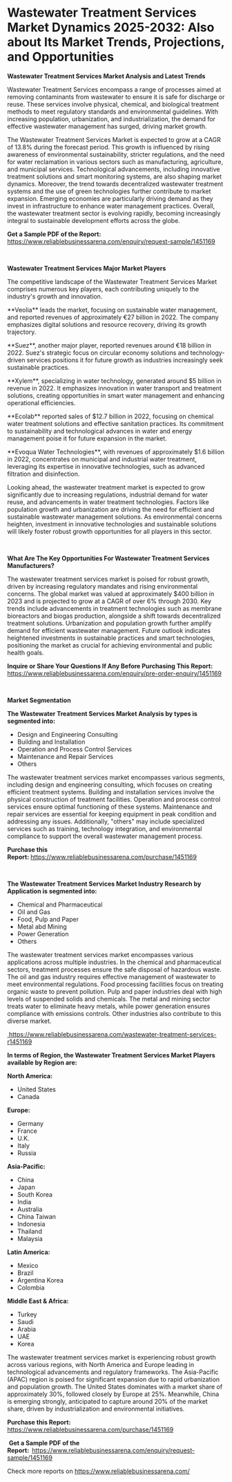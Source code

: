 <p><h1>Wastewater Treatment Services Market Dynamics 2025-2032: Also about Its Market Trends, Projections, and Opportunities</h1></p><p><strong>Wastewater Treatment Services Market Analysis and Latest Trends</strong></p>
<p><p>Wastewater Treatment Services encompass a range of processes aimed at removing contaminants from wastewater to ensure it is safe for discharge or reuse. These services involve physical, chemical, and biological treatment methods to meet regulatory standards and environmental guidelines. With increasing population, urbanization, and industrialization, the demand for effective wastewater management has surged, driving market growth.</p><p>The Wastewater Treatment Services Market is expected to grow at a CAGR of 13.8% during the forecast period. This growth is influenced by rising awareness of environmental sustainability, stricter regulations, and the need for water reclamation in various sectors such as manufacturing, agriculture, and municipal services. Technological advancements, including innovative treatment solutions and smart monitoring systems, are also shaping market dynamics. Moreover, the trend towards decentralized wastewater treatment systems and the use of green technologies further contribute to market expansion. Emerging economies are particularly driving demand as they invest in infrastructure to enhance water management practices. Overall, the wastewater treatment sector is evolving rapidly, becoming increasingly integral to sustainable development efforts across the globe.</p></p>
<p><strong>Get a Sample PDF of the Report:&nbsp;</strong> <a href="https://www.reliablebusinessarena.com/enquiry/request-sample/1451169?utm_campaign=2294&utm_medium=2&utm_source=Github&utm_content=ia&utm_term=09032025&utm_id=wastewater-treatment-services">https://www.reliablebusinessarena.com/enquiry/request-sample/1451169</a></p>
<p>&nbsp;</p>
<p><strong>Wastewater Treatment Services Major Market Players</strong></p>
<p><p>The competitive landscape of the Wastewater Treatment Services Market comprises numerous key players, each contributing uniquely to the industry's growth and innovation.</p><p>**Veolia** leads the market, focusing on sustainable water management, and reported revenues of approximately €27 billion in 2022. The company emphasizes digital solutions and resource recovery, driving its growth trajectory. </p><p>**Suez**, another major player, reported revenues around €18 billion in 2022. Suez's strategic focus on circular economy solutions and technology-driven services positions it for future growth as industries increasingly seek sustainable practices.</p><p>**Xylem**, specializing in water technology, generated around $5 billion in revenue in 2022. It emphasizes innovation in water transport and treatment solutions, creating opportunities in smart water management and enhancing operational efficiencies.</p><p>**Ecolab** reported sales of $12.7 billion in 2022, focusing on chemical water treatment solutions and effective sanitation practices. Its commitment to sustainability and technological advances in water and energy management poise it for future expansion in the market.</p><p>**Evoqua Water Technologies**, with revenues of approximately $1.6 billion in 2022, concentrates on municipal and industrial water treatment, leveraging its expertise in innovative technologies, such as advanced filtration and disinfection.</p><p>Looking ahead, the wastewater treatment market is expected to grow significantly due to increasing regulations, industrial demand for water reuse, and advancements in water treatment technologies. Factors like population growth and urbanization are driving the need for efficient and sustainable wastewater management solutions. As environmental concerns heighten, investment in innovative technologies and sustainable solutions will likely foster robust growth opportunities for all players in this sector.</p></p>
<p>&nbsp;</p>
<p><strong>What Are The Key Opportunities For Wastewater Treatment Services Manufacturers?</strong></p>
<p><p>The wastewater treatment services market is poised for robust growth, driven by increasing regulatory mandates and rising environmental concerns. The global market was valued at approximately $400 billion in 2023 and is projected to grow at a CAGR of over 6% through 2030. Key trends include advancements in treatment technologies such as membrane bioreactors and biogas production, alongside a shift towards decentralized treatment solutions. Urbanization and population growth further amplify demand for efficient wastewater management. Future outlook indicates heightened investments in sustainable practices and smart technologies, positioning the market as crucial for achieving environmental and public health goals.</p></p>
<p><strong>Inquire or Share Your Questions If Any Before Purchasing This Report:</strong> <a href="https://www.reliablebusinessarena.com/enquiry/pre-order-enquiry/1451169?utm_campaign=2294&utm_medium=2&utm_source=Github&utm_content=ia&utm_term=09032025&utm_id=wastewater-treatment-services">https://www.reliablebusinessarena.com/enquiry/pre-order-enquiry/1451169</a></p>
<p>&nbsp;</p>
<p><strong>Market Segmentation</strong></p>
<p><strong>The Wastewater Treatment Services Market Analysis by types is segmented into:</strong></p>
<p><ul><li>Design and Engineering Consulting</li><li>Building and Installation</li><li>Operation and Process Control Services</li><li>Maintenance and Repair Services</li><li>Others</li></ul></p>
<p><p>The wastewater treatment services market encompasses various segments, including design and engineering consulting, which focuses on creating efficient treatment systems. Building and installation services involve the physical construction of treatment facilities. Operation and process control services ensure optimal functioning of these systems. Maintenance and repair services are essential for keeping equipment in peak condition and addressing any issues. Additionally, "others" may include specialized services such as training, technology integration, and environmental compliance to support the overall wastewater management process.</p></p>
<p><strong>Purchase this Report:&nbsp;</strong><a href="https://www.reliablebusinessarena.com/purchase/1451169?utm_campaign=2294&utm_medium=2&utm_source=Github&utm_content=ia&utm_term=09032025&utm_id=wastewater-treatment-services">https://www.reliablebusinessarena.com/purchase/1451169</a></p>
<p>&nbsp;</p>
<p><strong>The Wastewater Treatment Services Market Industry Research by Application is segmented into:</strong></p>
<p><ul><li>Chemical and Pharmaceutical</li><li>Oil and Gas</li><li>Food, Pulp and Paper</li><li>Metal abd Mining</li><li>Power Generation</li><li>Others</li></ul></p>
<p><p>The wastewater treatment services market encompasses various applications across multiple industries. In the chemical and pharmaceutical sectors, treatment processes ensure the safe disposal of hazardous waste. The oil and gas industry requires effective management of wastewater to meet environmental regulations. Food processing facilities focus on treating organic waste to prevent pollution. Pulp and paper industries deal with high levels of suspended solids and chemicals. The metal and mining sector treats water to eliminate heavy metals, while power generation ensures compliance with emissions controls. Other industries also contribute to this diverse market.</p></p>
<p><a href="https://www.reliablebusinessarena.com/wastewater-treatment-services-r1451169?utm_campaign=2294&utm_medium=2&utm_source=Github&utm_content=ia&utm_term=09032025&utm_id=wastewater-treatment-services">&nbsp;https://www.reliablebusinessarena.com/wastewater-treatment-services-r1451169</a></p>
<p><strong>In terms of Region, the Wastewater Treatment Services Market Players available by Region are:</strong></p>
<p>
    <p> <strong> North America: </strong>
        <ul>
            <li>United States</li>
            <li>Canada</li>
        </ul>
        </p> 
    <p> <strong> Europe: </strong>
        <ul>
            <li>Germany</li>
            <li>France</li>
            <li>U.K.</li>
            <li>Italy</li>
            <li>Russia</li>
        </ul>
        </p> 
    <p> <strong> Asia-Pacific: </strong>
        <ul>
            <li>China</li>
            <li>Japan</li>
            <li>South Korea</li>
            <li>India</li>
            <li>Australia</li>
            <li>China Taiwan</li>
            <li>Indonesia</li>
            <li>Thailand</li>
            <li>Malaysia</li>
        </ul>
        </p> 
    <p> <strong> Latin America: </strong>
        <ul>
            <li>Mexico</li>
            <li>Brazil</li>
            <li>Argentina Korea</li>
            <li>Colombia</li>
        </ul>
        </p> 
    <p> <strong> Middle East & Africa: </strong>
        <ul>
            <li>Turkey</li>
            <li>Saudi</li>
            <li>Arabia</li>
            <li>UAE</li>
            <li>Korea</li>
        </ul>
    </p>
    </p>
<p><p>The wastewater treatment services market is experiencing robust growth across various regions, with North America and Europe leading in technological advancements and regulatory frameworks. The Asia-Pacific (APAC) region is poised for significant expansion due to rapid urbanization and population growth. The United States dominates with a market share of approximately 30%, followed closely by Europe at 25%. Meanwhile, China is emerging strongly, anticipated to capture around 20% of the market share, driven by industrialization and environmental initiatives.</p></p>
<p><strong>Purchase this Report: </strong><a href="https://www.reliablebusinessarena.com/purchase/1451169?utm_campaign=2294&utm_medium=2&utm_source=Github&utm_content=ia&utm_term=09032025&utm_id=wastewater-treatment-services">https://www.reliablebusinessarena.com/purchase/1451169</a></p>
<p>&nbsp;<strong>Get a Sample PDF of the Report:&nbsp;&nbsp;</strong><a href="https://www.reliablebusinessarena.com/enquiry/request-sample/1451169?utm_campaign=2294&utm_medium=2&utm_source=Github&utm_content=ia&utm_term=09032025&utm_id=wastewater-treatment-services">https://www.reliablebusinessarena.com/enquiry/request-sample/1451169</a></p>
<p><strong></strong></p>
<p>Check more reports on <a href="https://www.reliablebusinessarena.com/?utm_campaign=2294&utm_medium=2&utm_source=Github&utm_content=ia&utm_term=09032025&utm_id=wastewater-treatment-services">https://www.reliablebusinessarena.com/</a></p>